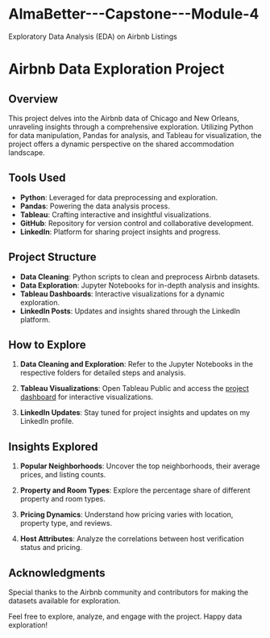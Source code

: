 # AlmaBetter---Capstone---Module-4
Exploratory Data Analysis (EDA) on Airbnb Listings

# Airbnb Data Exploration Project

## Overview

This project delves into the Airbnb data of Chicago and New Orleans, unraveling insights through a comprehensive exploration. Utilizing Python for data manipulation, Pandas for analysis, and Tableau for visualization, the project offers a dynamic perspective on the shared accommodation landscape.

## Tools Used

- **Python**: Leveraged for data preprocessing and exploration.
- **Pandas**: Powering the data analysis process.
- **Tableau**: Crafting interactive and insightful visualizations.
- **GitHub**: Repository for version control and collaborative development.
- **LinkedIn**: Platform for sharing project insights and progress.

## Project Structure

- **Data Cleaning**: Python scripts to clean and preprocess Airbnb datasets.
- **Data Exploration**: Jupyter Notebooks for in-depth analysis and insights.
- **Tableau Dashboards**: Interactive visualizations for a dynamic exploration.
- **LinkedIn Posts**: Updates and insights shared through the LinkedIn platform.

## How to Explore

1. **Data Cleaning and Exploration**: Refer to the Jupyter Notebooks in the respective folders for detailed steps and analysis.

2. **Tableau Visualizations**: Open Tableau Public and access the [project dashboard](#link) for interactive visualizations.

3. **LinkedIn Updates**: Stay tuned for project insights and updates on my LinkedIn profile.

## Insights Explored

1. **Popular Neighborhoods**: Uncover the top neighborhoods, their average prices, and listing counts.

2. **Property and Room Types**: Explore the percentage share of different property and room types.

3. **Pricing Dynamics**: Understand how pricing varies with location, property type, and reviews.

4. **Host Attributes**: Analyze the correlations between host verification status and pricing.

## Acknowledgments

Special thanks to the Airbnb community and contributors for making the datasets available for exploration.

Feel free to explore, analyze, and engage with the project. Happy data exploration!
